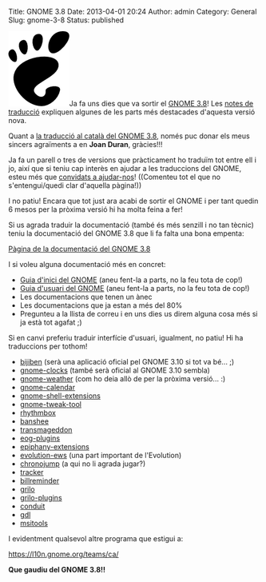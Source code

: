 Title: GNOME 3.8
Date: 2013-04-01 20:24
Author: admin
Category: General
Slug: gnome-3-8
Status: published

[<img src="./wp-content/uploads/2008/01/gnomefoot.png" class="size-full wp-image-274 alignright" width="122" height="150" alt="logotip del GNOME" />](http://gil.badall.net/wp-content/uploads/2008/01/gnomefoot.png)Ja fa uns dies que va sortir el [GNOME 3.8](http://www.gnome.org "Pàgina del projecte GNOME")! Les [notes de traducció](https://help.gnome.org/misc/release-notes/3.8/ "Notes de llançament del GNOME 3.8") expliquen algunes de les parts més destacades d'aquesta versió nova.

Quant a [la traducció al català del GNOME 3.8](https://l10n.gnome.org/languages/ca/gnome-3-8/ui/ "Estadístiques de traducció del GNOME 3.8 al català"), només puc donar els meus sincers agraïments a en **Joan Duran**, gràcies!!!

Ja fa un parell o tres de versions que pràcticament ho traduïm tot entre ell i jo, així que si teniu cap interès en ajudar a les traduccions del GNOME, esteu més que [convidats a ajudar-nos](http://www.softcatala.cat/wiki/Projectes/GNOME "Pàgina al wiki de Softcatalà on explica com participar en la traducció del GNOME al català")! ((Comenteu tot el que no s'entengui/quedi clar d'aquella pàgina!))

I no patiu! Encara que tot just ara acabi de sortir el GNOME i per tant quedin 6 mesos per la pròxima versió hi ha molta feina a fer!

Si us agrada traduir la documentació (també és més senzill i no tan tècnic) teniu la documentació del GNOME 3.8 que li fa falta una bona empenta:

[Pàgina de la documentació del GNOME 3.8](https://l10n.gnome.org/languages/ca/gnome-3-8/doc/ "Estadístiques de traducció de la documentació del GNOME 3.8 al català")

I si voleu alguna documentació més en concret:

- [Guia d'inici del GNOME](https://l10n.gnome.org/vertimus/gnome-getting-started-docs/master/gnome-help/ca "Guia d'inici del GNOME") (aneu fent-la a parts, no la feu tota de cop!)
- [Guia d'usuari del GNOME](https://l10n.gnome.org/vertimus/gnome-user-docs/master/gnome-help/ca "Guia d'usuari del GNOME") (aneu fent-la a parts, no la feu tota de cop!)
- Les documentacions que tenen un ànec
- Les documentacions que ja estan a més del 80%
- Pregunteu a la llista de correu i en uns dies us direm alguna cosa més si ja està tot agafat ;)

Si en canvi preferiu traduir interfície d'usuari, igualment, no patiu! Hi ha traduccions per tothom!

- [bijiben](https://l10n.gnome.org/vertimus/bijiben/gnome-3-8/po/ca "bijiben") (serà una aplicació oficial pel GNOME 3.10 si tot va bé... ;)
- [gnome-clocks](https://l10n.gnome.org/vertimus/gnome-clocks/gnome-3-6/po/ca "gnome-clocks") (també serà oficial al GNOME 3.10 sembla)
- [gnome-weather](https://l10n.gnome.org/vertimus/gnome-weather/gnome-3-8/po/ca "gnome-weather") (com ho deia allò de per la pròxima versió... :)
- [gnome-calendar](https://l10n.gnome.org/vertimus/gnome-calendar/master/po/ca "gnome-calendar")
- [gnome-shell-extensions](https://l10n.gnome.org/vertimus/gnome-shell-extensions/gnome-3-6/po/ca "gnome-shell-extensions")
- [gnome-tweak-tool](https://l10n.gnome.org/vertimus/gnome-tweak-tool/gnome-3-6/po/ca "gnome-tweak-tool")
- [rhythmbox](https://l10n.gnome.org/vertimus/rhythmbox/master/po/ca "rhythmbox")
- [banshee](https://l10n.gnome.org/vertimus/banshee/stable-2.6/po/ca "banshee")
- [transmageddon](https://l10n.gnome.org/vertimus/transmageddon/master/po/ca "transmageddon")
- [eog-plugins](https://l10n.gnome.org/vertimus/eog-plugins/gnome-3-6/po/ca "eog-plugins")
- [epiphany-extensions](https://l10n.gnome.org/vertimus/epiphany-extensions/gnome-3-6/po/ca "epiphany-extensions")
- [evolution-ews](https://l10n.gnome.org/vertimus/evolution-ews/gnome-3-8/po/ca "evolution-ews") (una part important de l'Evolution)
- [chronojump](https://l10n.gnome.org/vertimus/chronojump/master/po/ca "chronojump") (a qui no li agrada jugar?)
- [tracker](https://l10n.gnome.org/vertimus/tracker/master/po/ca "tracker")
- [billreminder](https://l10n.gnome.org/vertimus/billreminder/billreminder-0.4.0/po/ca "billreminder")
- [grilo](https://l10n.gnome.org/vertimus/grilo/master/po/ca "grilo")
- [grilo-plugins](https://l10n.gnome.org/vertimus/grilo-plugins/master/po/ca "grilo-plugins")
- [conduit](https://l10n.gnome.org/vertimus/conduit/master/po/ca "conduit")
- [gdl](https://l10n.gnome.org/vertimus/gdl/master/po/ca "gdl")
- [msitools](https://l10n.gnome.org/vertimus/msitools/master/po/ca "msitools")

I evidentment qualsevol altre programa que estigui a:

<https://l10n.gnome.org/teams/ca/>

**Que gaudiu del GNOME 3.8!!**
